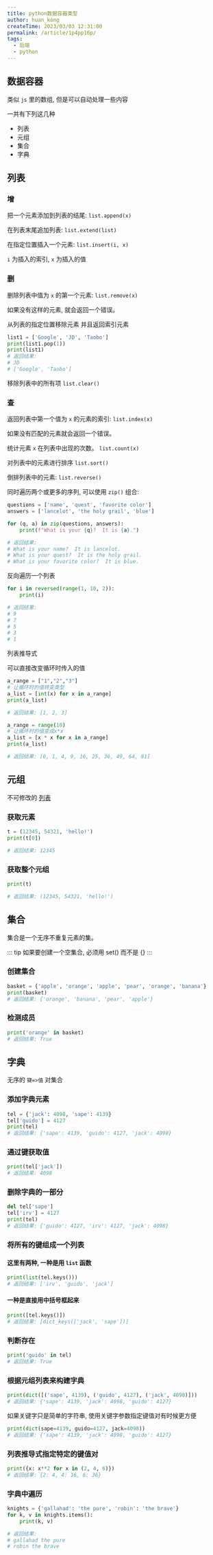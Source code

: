 ```yaml
---
title: python数据容器类型
author: huan_kong
createTime: 2023/03/03 12:31:00
permalink: /article/1p4pp16p/
tags: 
  - 后端
  - python
---
```


## 数据容器

类似 `js` 里的数组, 但是可以自动处理一些内容

一共有下列这几种

- 列表
- 元组
- 集合
- 字典

## 列表

### 增

把一个元素添加到列表的结尾: `list.append(x)`

在列表末尾追加列表:  `list.extend(list)`

在指定位置插入一个元素: `list.insert(i, x)`

`i` 为插入的索引, `x` 为插入的值

### 删

删除列表中值为 `x` 的第一个元素: `list.remove(x)`

如果没有这样的元素, 就会返回一个错误。

从列表的指定位置移除元素 并且返回索引元素

```python
list1 = ['Google', 'JD', 'Taobo']
print(list1.pop(1))
print(list1)
# 返回结果:
# JD
# ['Google', 'Taobo']
```

移除列表中的所有项 `list.clear()`

### 查

返回列表中第一个值为 `x` 的元素的索引: `list.index(x)`

如果没有匹配的元素就会返回一个错误。

统计元素 `x` 在列表中出现的次数。 `list.count(x)`

对列表中的元素进行排序 `list.sort()`

倒排列表中的元素:  `list.reverse()`

同时遍历两个或更多的序列, 可以使用 `zip()` 组合: 

```python
questions = ['name', 'quest', 'favorite color']
answers = ['lancelot', 'the holy grail', 'blue']

for (q, a) in zip(questions, answers):
    print(f"What is your {q}?  It is {a}.")

# 返回结果:
# What is your name?  It is lancelot.
# What is your quest?  It is the holy grail.
# What is your favorite color?  It is blue.
```

反向遍历一个列表

```python
for i in reversed(range(1, 10, 2)):
    print(i)

# 返回结果:
# 9
# 7
# 5
# 3
# 1
```

列表推导式

可以直接改变循环时传入的值

```python
a_range = ["1","2","3"]
# 让循环时的值转变类型
a_list = [int(x) for x in a_range]
print(a_list)

# 返回结果: [1, 2, 3]
```

```python
a_range = range(10)
# 让循环时的值变成x*x
a_list = [x * x for x in a_range]
print(a_list)

# 返回结果: [0, 1, 4, 9, 16, 25, 36, 49, 64, 81]
```

## 元组

不可修改的 [列表](#列表)

### 获取元素

```python
t = (12345, 54321, 'hello!')
print(t[0])

# 返回结果: 12345
```

### 获取整个元组

```python
print(t)

# 返回结果: (12345, 54321, 'hello!')
```

## 集合

集合是一个无序不重复元素的集。

::: tip
如果要创建一个空集合, 必须用 set() 而不是 {}
:::

### 创建集合

```python
basket = {'apple', 'orange', 'apple', 'pear', 'orange', 'banana'}
print(basket)
# 返回结果: {'orange', 'banana', 'pear', 'apple'}
```

### 检测成员

```python
print('orange' in basket)
# 返回结果: True
```

## 字典

无序的 `键=>值` 对集合

### 添加字典元素

```python
tel = {'jack': 4098, 'sape': 4139}
tel['guido'] = 4127
print(tel)
# 返回结果: {'sape': 4139, 'guido': 4127, 'jack': 4098}
```

### 通过键获取值

```python
print(tel['jack'])
# 返回结果: 4098
```

### 删除字典的一部分

```python
del tel['sape']
tel['irv'] = 4127
print(tel)
# 返回结果: {'guido': 4127, 'irv': 4127, 'jack': 4098}
```

### 将所有的键组成一个列表

#### 这里有两种, 一种是用 `list` 函数

```python
print(list(tel.keys()))
# 返回结果: ['irv', 'guido', 'jack']
```

#### 一种是直接用中括号框起来

```python
print([tel.keys()])
# 返回结果: [dict_keys(['jack', 'sape'])]
```

### 判断存在

```python
print('guido' in tel)
# 返回结果: True
```

### 根据元组列表来构建字典

```python
print(dict([('sape', 4139), ('guido', 4127), ('jack', 4098)]))
# 返回结果: {'sape': 4139, 'jack': 4098, 'guido': 4127}
```

如果关键字只是简单的字符串, 使用关键字参数指定键值对有时候更方便

```python
print(dict(sape=4139, guido=4127, jack=4098))
# 返回结果: {'sape': 4139, 'jack': 4098, 'guido': 4127}
```

### 列表推导式指定特定的键值对

```python
print({x: x**2 for x in (2, 4, 6)})
# 返回结果: {2: 4, 4: 16, 6: 36}
```

### 字典中遍历

```python
knights = {'gallahad': 'the pure', 'robin': 'the brave'}
for k, v in knights.items():
    print(k, v)

# 返回结果:
# gallahad the pure
# robin the brave
```
